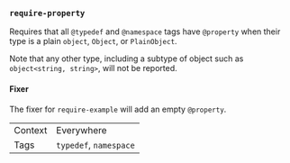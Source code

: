 ### `require-property`

Requires that all `@typedef` and `@namespace` tags have `@property`
when their type is a plain `object`, `Object`, or `PlainObject`.

Note that any other type, including a subtype of object such as
`object<string, string>`, will not be reported.

#### Fixer

The fixer for `require-example` will add an empty `@property`.

|||
|---|---|
|Context|Everywhere|
|Tags|`typedef`, `namespace`|

<!-- assertions requireProperty -->
